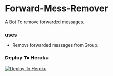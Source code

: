 # Forward-Mess-Remover
A Bot To remove forwarded messages. 

### uses
- Remove forwarded messages from Group. 

### Deploy To Heroku

[![Deploy To Heroku](https://www.herokucdn.com/deploy/button.svg)](https://heroku.com/deploy?template=https://github.com/SpamShield/Forward-Mess-Remover)
